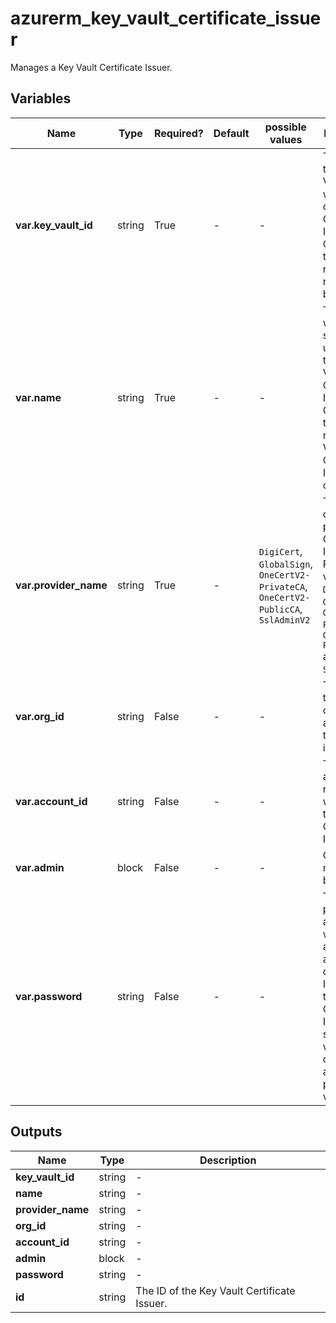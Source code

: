 # azurerm_key_vault_certificate_issuer

Manages a Key Vault Certificate Issuer.

## Variables

| Name | Type | Required? | Default  | possible values | Description |
| ---- | ---- | --------- | -------- | ----------- | ----------- |
| **var.key_vault_id** | string | True | -  |  -  | The ID of the Key Vault in which to create the Certificate Issuer. Changing this forces a new resource to be created. | 
| **var.name** | string | True | -  |  -  | The name which should be used for this Key Vault Certificate Issuer. Changing this forces a new Key Vault Certificate Issuer to be created. | 
| **var.provider_name** | string | True | -  |  `DigiCert`, `GlobalSign`, `OneCertV2-PrivateCA`, `OneCertV2-PublicCA`, `SslAdminV2`  | The name of the third-party Certificate Issuer. Possible values are: `DigiCert`, `GlobalSign`, `OneCertV2-PrivateCA`, `OneCertV2-PublicCA` and `SslAdminV2`. | 
| **var.org_id** | string | False | -  |  -  | The ID of the organization as provided to the issuer. | 
| **var.account_id** | string | False | -  |  -  | The account number with the third-party Certificate Issuer. | 
| **var.admin** | block | False | -  |  -  | One or more `admin` blocks. | 
| **var.password** | string | False | -  |  -  | The password associated with the account and organization ID at the third-party Certificate Issuer. If not specified, will not overwrite any previous value. | 



## Outputs

| Name | Type | Description |
| ---- | ---- | --------- | 
| **key_vault_id** | string  | - | 
| **name** | string  | - | 
| **provider_name** | string  | - | 
| **org_id** | string  | - | 
| **account_id** | string  | - | 
| **admin** | block  | - | 
| **password** | string  | - | 
| **id** | string  | The ID of the Key Vault Certificate Issuer. | 